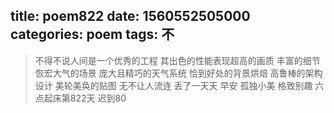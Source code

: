 title: poem822
date: 1560552505000
categories: poem
tags: 不
---
> 不得不说人间是一个优秀的工程
其出色的性能表现超高的画质
丰富的细节恢宏大气的场景
庞大且精巧的天气系统
恰到好处的背景烘焙
高鲁棒的架构设计
美轮美奂的贴图
无不让人流连
丢了一天天
早安
孤独小美
格致别趣
六点起床第822天 迟到80